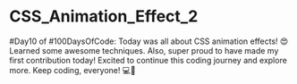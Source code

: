 # CSS_Animation_Effect_2

#Day10 of #100DaysOfCode: Today was all about CSS animation effects! 😍 
Learned some awesome techniques. Also, super proud to have made my first contribution today! 
Excited to continue this coding journey and explore more. 
Keep coding, everyone! 💻🚀 

